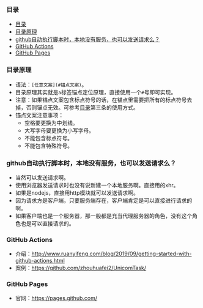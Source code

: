 ### 目录
* [目录](#目录)
* [目录原理](#目录原理)
* [github自动执行脚本时，本地没有服务，也可以发送请求么？](#github自动执行脚本时本地没有服务也可以发送请求么)
* [GitHub Actions](#github-actions)
* [GitHub Pages](#github-pages)

### 目录原理
* 语法：`[任意文案](#锚点文案)`。
* 目录原理其实就是`a`标签锚点定位原理，直接使用一个`#`号即可实现。
* 注意：如果锚点文案包含标点符号的话，在锚点里需要把所有的标点符号去掉，否则锚点无效。可参考[目录](#目录)第三条的使用方式。
* 锚点文案注意事项：
  - 空格要更换为中划线。
  - 大写字母要更换为小写字母。
  - 不能包含标点符号。
  - 不能包含特殊符号。

### github自动执行脚本时，本地没有服务，也可以发送请求么？
* 当然可以发送请求啊。
* 使用浏览器发送请求时也没有说新建一个本地服务啊。直接用的xhr。
* 如果是nodejs，直接用http模块就可以发送请求啊。
* 因为请求方是客户端，只要服务端存在，客户端肯定是可以直接进行请求的啊。
* 如果客户端也是一个服务器，那一般都是充当代理服务器的角色，没有这个角色也是可以直接请求的。

### GitHub Actions
* 介绍：http://www.ruanyifeng.com/blog/2019/09/getting-started-with-github-actions.html
* 案例：https://github.com/zhouhuafei2/UnicomTask/

### GitHub Pages
* 官网：https://pages.github.com/
